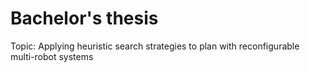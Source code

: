 # Bachelor's thesis

Topic: Applying heuristic search strategies to plan with reconfigurable multi-robot systems

